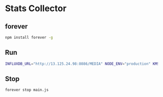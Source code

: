 # Stats Collector

## forever

```bash
npm install forever -g
```

## Run

```bash
INFLUXDB_URL="http://13.125.24.98:8086/MEDIA" NODE_ENV="production" KMS_EXTERNAL_ADDRESS=1.1.1.1 forever start -l forever.log -o out.log -e err.log main.js
```

## Stop

```bash
forever stop main.js
```
